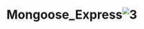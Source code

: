 # Mongoose_Express![3](https://github.com/RadhikaaSathe/Mongoose_Express/assets/72306932/c035416b-3152-4391-80b8-df3df7aca640)
